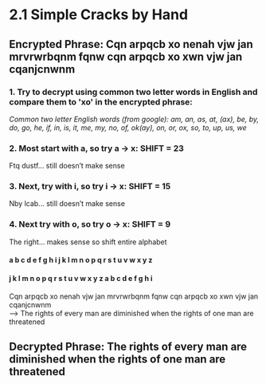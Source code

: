 # 2.1 Simple Cracks by Hand
## Encrypted Phrase: Cqn arpqcb xo nenah vjw jan mrvrwrbqnm fqnw cqn arpqcb xo xwn vjw jan cqanjcnwnm

### 1. Try to decrypt using common two letter words in English and compare them to 'xo' in the encrypted phrase:  
   *Common two letter English words (from google): ​​am, an, as, at, (ax), be, by, do, go, he, if, in, is, it, me, my, no, of, ok(ay), on, or, ox, so, to, up, us, we*

### 2. Most start with a, so try a → x: SHIFT = 23
Ftq dustf... still doesn’t make sense

### 3. Next, try with i, so try i → x: SHIFT = 15
Nby lcab... still doesn’t make sense

### 4. Next try with o, so try o → x: SHIFT = 9
The right... makes sense so shift entire alphabet  

#### a  b  c  d  e  f  g  h  i  j  k  l  m  n  o  p  q  r  s  t  u  v  w  x  y  z
#### j  k  l  m  n  o  p  q  r  s  t  u  v  w  x  y  z  a  b  c  d  e  f  g  h  i

Cqn arpqcb xo nenah vjw jan mrvrwrbqnm fqnw cqn arpqcb xo xwn vjw jan cqanjcnwnm  
--> The rights of every man are diminished when the rights of one man are threatened
## Decrypted Phrase: The rights of every man are diminished when the rights of one man are threatened
